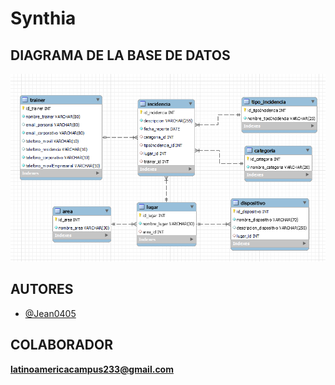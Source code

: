 # Synthia

## DIAGRAMA DE LA BASE DE DATOS

![Relación de tablas](./IMAGES/diagrama_DB.png)

## AUTORES

- [@Jean0405](https://github.com/Jean0405)

## COLABORADOR

**latinoamericacampus233@gmail.com**
